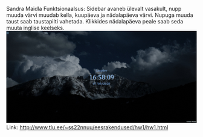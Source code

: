 Sandra Maidla
Funktsionaalsus: Sidebar avaneb ülevalt vasakult, nupp muuda värvi muudab kella, kuupäeva ja nädalapäeva värvi. Nupuga muuda taust saab taustapilti vahetada. Klikkides nädalapäeva peale saab seda muuta inglise keelseks.
![Screenshot](screenshot.jpg)
Link: http://www.tlu.ee/~ss22nnuu/eesrakendused/hw1/hw1.html
